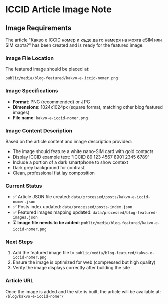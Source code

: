 # ICCID Article Image Note

## Image Requirements

The article "Какво е ICCID номер и къде да го намеря на моята eSIM или SIM карта?" has been created and is ready for the featured image.

### Image File Location
The featured image should be placed at:
```
public/media/blog-featured/kakvo-e-iccid-nomer.png
```

### Image Specifications
- **Format**: PNG (recommended) or JPG
- **Dimensions**: 1024x1024px (square format, matching other blog featured images)
- **File name**: `kakvo-e-iccid-nomer.png`

### Image Content Description
Based on the article content and image description provided:
- The image should feature a white nano-SIM card with gold contacts
- Display ICCID example text: "ICCID 89 123 4567 8901 2345 6789"
- Include a portion of a dark smartphone to show context
- Dark grey background for contrast
- Clean, professional flat lay composition

### Current Status
- ✅ Article JSON file created: `data/processed/posts/kakvo-e-iccid-nomer.json`
- ✅ Posts index updated: `data/processed/posts-index.json`
- ✅ Featured images mapping updated: `data/processed/blog-featured-images.json`
- ⏳ **Image file needs to be added**: `public/media/blog-featured/kakvo-e-iccid-nomer.png`

### Next Steps
1. Add the featured image file to `public/media/blog-featured/kakvo-e-iccid-nomer.png`
2. Ensure the image is optimized for web (compressed but high quality)
3. Verify the image displays correctly after building the site

### Article URL
Once the image is added and the site is built, the article will be available at:
`/blog/kakvo-e-iccid-nomer/`

